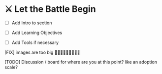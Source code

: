 # ⚔️ Let the Battle Begin

- [ ] Add Intro to section
- [ ] Add Learning Objectives
- [ ] Add Tools if necessary


[FIX] images are too big 🤦🏻‍♀️🤦🏻‍♀️🤦🏻‍♀️

[TODO] Discussion / board for where are you at this point? like an adoption scale? 
<!---
        Novice -> Intermediate -> Master
        Walker -> Hiker -> Mountaineer
        Novice -> craftsman -> master

--->

